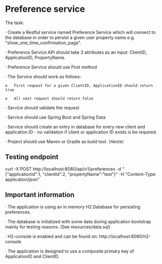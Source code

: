 # Preference service

The task:

·  Create a Restful service named Preference Service which will connect to the database in order to persist a given
 user property name e.g. "show_one_time_confirmation_page".

·  Preference Service API should take 3 attributes as an input: ClientID, ApplicationID, PropertyName.

·  Preference Service should use Post method 

·  The Service should work as follows: 

    o   First request for a given ClientID, ApplicationID should return true 

    o   All next request should return false

·  Service should validate the request 

·  Service should use Spring Boot and Spring Data 

·  Service should create an entry in database for every new client and application ID - no validation if client or 
application ID exists is be required. 

·  Project should use Maven or Gradle as build tool. `[MAVEN]`


## Testing endpoint

curl -X POST http://localhost:8080/api/v1/preferences -d "{\"applicationId\":1, \"clientId\":2, \"propertyName\":\"test\"}" -H "Content-Type: application/json"

## Important information

·  The application is using an in memory H2 Database for persisting preferences.

·  The database is initialized with some data during application bootstrap mainly for testing reasons.
(See resources/data.sql)

·  H2-console is enabled and can be found on: http://localhost:8080/h2-console

·  The application is designed to use a composite primary key of ApplicationID and ClientID.



